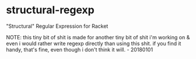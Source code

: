 # structural-regexp
"Structural" Regular Expression for Racket

NOTE: this tiny bit of shit is made for another tiny bit of shit i'm working on & even i would rather write regexp directly than using this shit. if you find it handy, that's fine, even though i don't think it will. - 20180101
